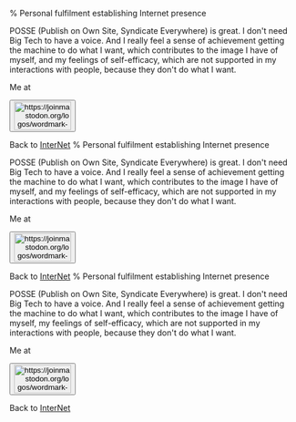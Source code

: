 % Personal fulfilment establishing Internet presence

POSSE (Publish on Own Site, Syndicate Everywhere) is great. I don't need Big Tech to have a voice. And I really feel a sense of achievement getting the machine to do what I want, which contributes to the image I have of myself, and my feelings of self-efficacy, which are not supported in my interactions with people, because they don't do what I want.



Me at
<form action='https://mastodon.sdf.org/@drbean'>
<button type='submit' class='btn'>
<img src='./mastodon.svg'
alt='https://joinmastodon.org/logos/wordmark-black-text.svg'
style='width:100px;height:50px'/>
</button></form>

Back to [InterNet](InterNet.html)
% Personal fulfilment establishing Internet presence

POSSE (Publish on Own Site, Syndicate Everywhere) is great. I don't need Big Tech to have a voice. And I really feel a sense of achievement getting the machine to do what I want, which contributes to the image I have of myself, and my feelings of self-efficacy, which are not supported in my interactions with people, because they don't do what I want.



Me at
<form action='https://mastodon.sdf.org/@drbean'>
<button type='submit' class='btn'>
<img src='./mastodon.svg'
alt='https://joinmastodon.org/logos/wordmark-black-text.svg'
style='width:100px;height:50px'/>
</button></form>

Back to [InterNet](InterNet.html)
% Personal fulfilment establishing Internet presence

POSSE (Publish on Own Site, Syndicate Everywhere) is great. I don't need Big Tech to have a voice. And I really feel a sense of achievement getting the machine to do what I want, which contributes to the image I have of myself, my feelings of self-efficacy, which are not supported in my interactions with people, because they don't do what I want.



Me at
<form action='https://mastodon.sdf.org/@drbean'>
<button type='submit' class='btn'>
<img src='./mastodon.svg'
alt='https://joinmastodon.org/logos/wordmark-black-text.svg'
style='width:100px;height:50px'/>
</button></form>

Back to [InterNet](InterNet.html)
